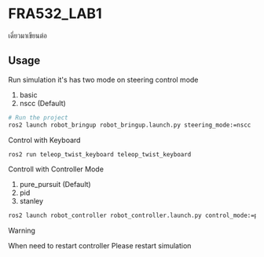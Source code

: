 # FRA532_LAB1

เดี่ยวมาเขียนต่อ

## Usage

Run simulation it's has two mode on steering control mode
1. basic
2. nscc (Default)

```bash
# Run the project
ros2 launch robot_bringup robot_bringup.launch.py steering_mode:=nscc
```

Control with Keyboard

```bash
ros2 run teleop_twist_keyboard teleop_twist_keyboard
```

Controll with Controller Mode
1. pure_pursuit (Default)
2. pid
3. stanley 

```bash
ros2 launch robot_controller robot_controller.launch.py control_mode:=pure_pursuit
```

> [!WARNING]
> When need to restart controller
> Please restart simulation